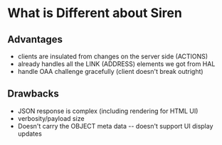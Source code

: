 # What is Different about Siren

## Advantages
 * clients are insulated from changes on the server side (ACTIONS)
 * already handles all the LINK (ADDRESS) elements we got from HAL
 * handle OAA challenge gracefully (client doesn't break outright)
 
## Drawbacks
 * JSON response is complex (including rendering for HTML UI)
 * verbosity/payload size
 * Doesn't carry the OBJECT meta data -- doesn't support UI display updates
